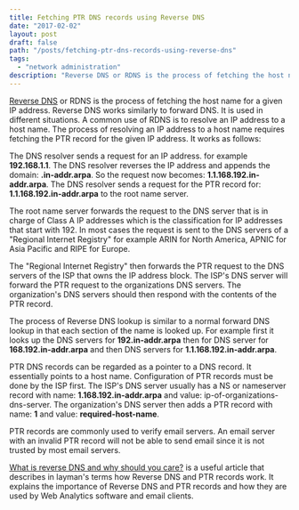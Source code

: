 ```yaml
---
title: Fetching PTR DNS records using Reverse DNS
date: "2017-02-02"
layout: post
draft: false
path: "/posts/fetching-ptr-dns-records-using-reverse-dns"
tags:
  - "network administration"
description: "Reverse DNS or RDNS is the process of fetching the host name for a given IP address. Reverse DNS works similarly to forward DNS."
---
```


[Reverse DNS](https://en.wikipedia.org/wiki/Reverse_DNS_lookup) or RDNS is the process of fetching the host name for a given IP address. Reverse DNS works similarly to forward DNS. It is used in different situations. A common use of RDNS is to resolve an IP address to a host name. The process of resolving an IP address to a host name requires fetching the PTR record for the given IP address. It works as follows:

The DNS resolver sends a request for an IP address. for example **192.168.1.1**. The DNS resolver reverses the IP address and appends the domain: **.in-addr.arpa**. So the request now becomes: **1.1.168.192.in-addr.arpa**. The DNS resolver sends a request for the PTR record for: **1.1.168.192.in-addr.arpa** to the root name server.

The root name server forwards the request to the DNS server that is in charge of Class A IP addresses which is the classification for IP addresses that start with 192. In most cases the request is sent to the DNS servers of a "Regional Internet Registry" for example ARIN for North America, APNIC for Asia Pacific and RIPE for Europe.

The "Regional Internet Registry" then forwards the PTR request to the DNS servers of the ISP that owns the IP address block. The ISP's DNS server will forward the PTR request to the organizations DNS servers. The organization's DNS servers should then respond with the contents of the PTR record.

The process of Reverse DNS lookup is similar to a normal forward DNS lookup in that each section of the name is looked up. For example first it looks up the DNS servers for **192.in-addr.arpa** then for DNS server for **168.192.in-addr.arpa** and then DNS servers for **1.1.168.192.in-addr.arpa**.

PTR DNS records can be regarded as a pointer to a DNS record. It essentially points to a host name. Configuration of PTR records must be done by the ISP first. The ISP's DNS server usually has a NS or nameserver record with name: **1.168.192.in-addr.arpa** and value: ip-of-organizations-dns-server. The organization's DNS server then adds a PTR record with name: **1** and value: **required-host-name**.

PTR records are commonly used to verify email servers. An email server with an invalid PTR record will not be able to send email since it is not trusted by most email servers.

[What is reverse DNS and why should you care?](https://blog.leadfeeder.com/what-is-reverse-dns-and-why-you-should-care/) is a useful article that describes in layman's terms how Reverse DNS and PTR records work. It explains the importance of Reverse DNS and PTR records and how they are used by Web Analytics software and email clients.
